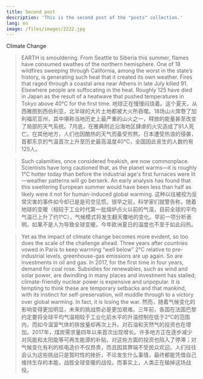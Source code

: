 ```yaml
---
title: Second post
description: 'This is the second post of the "posts" collection.'
lang: en
image: /files/images/2222.jpg
---
```



Climate Change

>EARTH is smouldering. From Seattle to Siberia this summer, flames have consumed swathes of the northern hemisphere. One of 18 wildfires sweeping through California, among the worst in the state’s history, is generating such heat that it created its own weather. Fires that raged through a coastal area near Athens in late July killed 91. Elsewhere people are suffocating in the heat. Roughly 125 have died in Japan as the result of a heatwave that pushed temperatures in Tokyo above 40°C for the first time.
>地球正在慢慢闷烧着。这个夏天，从西雅图到西伯利亚，北半球的大片土地都被大火所吞噬。18场山火席卷了加利福尼亚州，其中堪称当地历史上最严重的山火之一，释放的能量甚至改变了局部的天气系统。7月底，在雅典附近沿海地区肆虐的火灾造成了91人死亡。在其他地方，人们也因酷热的天气而备受煎熬。日本遭受热浪的侵袭，首都东京的气温首次上升至历史最高温度40℃，全国因此丧生的人数约有125人。

>Such calamities, once considered freakish, are now commonplace. Scientists have long cautioned that, as the planet warms—it is roughly 1°C hotter today than before the industrial age's first furnaces were lit—weather patterns will go berserk. An early analysis has found that this sweltering European summer would have been less than half as likely were it not for human-induced global warming.
>这种以往被视为反常灾害的事件如今却已是是司空见惯。很早之前，科学家们就警告称，随着地球的变暖（相较于工业时代第一批熔炉点火以前的气温，目前全球的平均气温已上升了约1℃），气候模式将发生翻天覆地的变化。早前一项分析表明，如果不是人为导致全球变暖，今年欧洲夏日的温度也不至于如此闷热。

>Yet as the impact of climate change becomes more evident, so too does the scale of the challenge ahead. Three years after countries vowed in Paris to keep warming “well below” 2°C relative to pre-industrial levels, greenhouse-gas emissions are up again. So are investments in oil and gas. In 2017, for the first time in four years, demand for coal rose. Subsidies for renewables, such as wind and solar power, are dwindling in many places and investment has stalled; climate-friendly nuclear power is expensive and unpopular. It is tempting to think these are temporary setbacks and that mankind, with its instinct for self-preservation, will muddle through to a victory over global warming. In fact, it is losing the war.
>然而，随着气候变化的影响变得更加明显，未来的挑战势必是更加艰难。三年前，各国在法国巴黎约定要将全球平均气温相较于工业化前水平的升温控制在低于2℃的范围内，而如今温室气体的排放量却再次上升。对石油和天然气的投资也在增加。2017年，煤炭需求量四年以来首次出现增长。许多地方正在逐步减少对风能和太阳能等可再生能源的补贴，对这些方面的投资也陷入了停滞；对气候变化有利的核电造价不仅昂贵，而且因其弊端不受民众欢迎。人们往往会认为这些挑战只是暂时性的挫折，不论发生什么事情，最终都能凭借自己维持生存的本能，战胜全球变暖的战役。而事实上，人类正在输掉这场战役。



